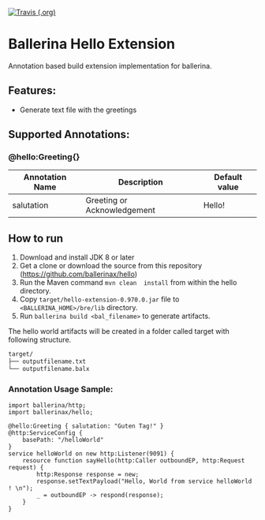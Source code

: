 [![Travis (.org)](https://img.shields.io/travis/ballerinax/hello.svg?logo=travis)](https://travis-ci.org/ballerinax/hello)

# Ballerina Hello Extension
 
Annotation based build extension implementation for ballerina. 

## Features:
- Generate text file with the greetings 


## Supported Annotations:

### @hello:Greeting{}
|**Annotation Name**|**Description**|**Default value**|
|--|--|--|
|salutation|Greeting or Acknowledgement|Hello!|


## How to run

1. Download and install JDK 8 or later
2. Get a clone or download the source from this repository (https://github.com/ballerinax/hello)
3. Run the Maven command ``mvn clean  install`` from within the hello directory.
4. Copy ``target/hello-extension-0.970.0.jar`` file to ``<BALLERINA_HOME>/bre/lib`` directory.
5. Run ``ballerina build <bal_filename>`` to generate artifacts.

The hello world artifacts will be created in a folder called target with following structure.
```bash
target/
├── outputfilename.txt
└── outputfilename.balx
```

### Annotation Usage Sample:
```ballerina
import ballerina/http;
import ballerinax/hello;

@hello:Greeting { salutation: "Guten Tag!" }
@http:ServiceConfig {
    basePath: "/helloWorld"
}
service helloWorld on new http:Listener(9091) {
    resource function sayHello(http:Caller outboundEP, http:Request request) {
        http:Response response = new;
        response.setTextPayload("Hello, World from service helloWorld ! \n");
        _ = outboundEP -> respond(response);
    }
}
```
